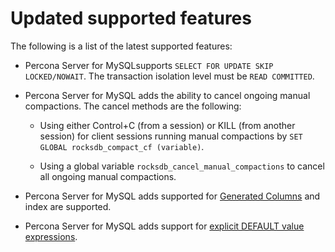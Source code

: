 # Updated supported features

The following is a list of the latest supported features:

* Percona Server for MySQLsupports `SELECT FOR UPDATE SKIP LOCKED/NOWAIT`. The transaction isolation level must be `READ COMMITTED`.

* Percona Server for MySQL adds the ability to cancel ongoing manual compactions. The cancel methods are the following:

    * Using either Control+C (from a session) or KILL (from another session) for client sessions running manual compactions by `SET GLOBAL rocksdb_compact_cf (variable)`.

    * Using a global variable `rocksdb_cancel_manual_compactions` to cancel all ongoing manual compactions.

* Percona Server for MySQL adds supported for [Generated Columns](https://dev.mysql.com/doc/refman/{{vers}}/en/create-table-generated-columns.html) and index are supported.

* Percona Server for MySQL adds support for [explicit DEFAULT value expressions](https://dev.mysql.com/doc/refman/{{vers}}/en/data-type-defaults.html). 
